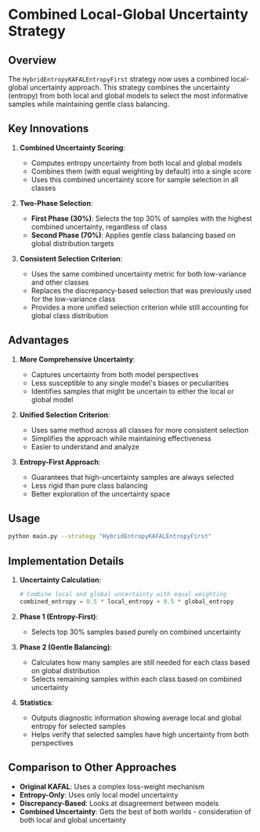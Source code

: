 # Combined Local-Global Uncertainty Strategy

## Overview

The `HybridEntropyKAFALEntropyFirst` strategy now uses a combined local-global uncertainty approach. This strategy combines the uncertainty (entropy) from both local and global models to select the most informative samples while maintaining gentle class balancing.

## Key Innovations

1. **Combined Uncertainty Scoring**:
   - Computes entropy uncertainty from both local and global models
   - Combines them (with equal weighting by default) into a single score
   - Uses this combined uncertainty score for sample selection in all classes

2. **Two-Phase Selection**:
   - **First Phase (30%)**: Selects the top 30% of samples with the highest combined uncertainty, regardless of class
   - **Second Phase (70%)**: Applies gentle class balancing based on global distribution targets

3. **Consistent Selection Criterion**:
   - Uses the same combined uncertainty metric for both low-variance and other classes
   - Replaces the discrepancy-based selection that was previously used for the low-variance class
   - Provides a more unified selection criterion while still accounting for global class distribution

## Advantages

1. **More Comprehensive Uncertainty**:
   - Captures uncertainty from both model perspectives
   - Less susceptible to any single model's biases or peculiarities
   - Identifies samples that might be uncertain to either the local or global model

2. **Unified Selection Criterion**:
   - Uses same method across all classes for more consistent selection
   - Simplifies the approach while maintaining effectiveness
   - Easier to understand and analyze

3. **Entropy-First Approach**:
   - Guarantees that high-uncertainty samples are always selected
   - Less rigid than pure class balancing
   - Better exploration of the uncertainty space

## Usage

```bash
python main.py --strategy "HybridEntropyKAFALEntropyFirst"
```

## Implementation Details

1. **Uncertainty Calculation**:
   ```python
   # Combine local and global uncertainty with equal weighting
   combined_entropy = 0.5 * local_entropy + 0.5 * global_entropy
   ```

2. **Phase 1 (Entropy-First)**:
   - Selects top 30% samples based purely on combined uncertainty

3. **Phase 2 (Gentle Balancing)**:
   - Calculates how many samples are still needed for each class based on global distribution
   - Selects remaining samples within each class based on combined uncertainty

4. **Statistics**:
   - Outputs diagnostic information showing average local and global entropy for selected samples
   - Helps verify that selected samples have high uncertainty from both perspectives

## Comparison to Other Approaches

- **Original KAFAL**: Uses a complex loss-weight mechanism
- **Entropy-Only**: Uses only local model uncertainty
- **Discrepancy-Based**: Looks at disagreement between models
- **Combined Uncertainty**: Gets the best of both worlds - consideration of both local and global uncertainty
